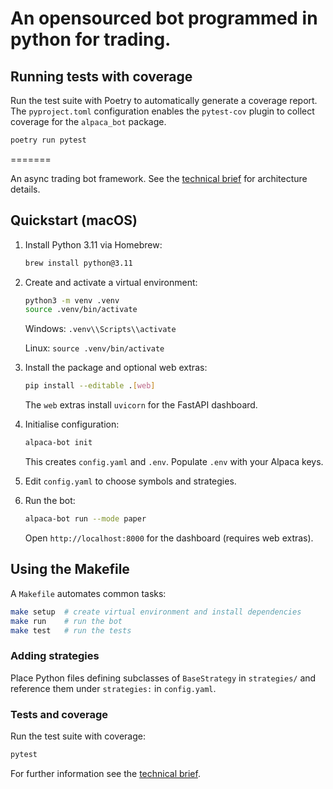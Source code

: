 # An opensourced bot programmed in python for trading.

## Running tests with coverage

Run the test suite with Poetry to automatically generate a coverage report. The `pyproject.toml`
configuration enables the `pytest-cov` plugin to collect coverage for the `alpaca_bot` package.

```bash
poetry run pytest
```
=======

An async trading bot framework. See the [technical brief](docs/TECHNICAL_BRIEF.md) for architecture details.

## Quickstart (macOS)

1. Install Python 3.11 via Homebrew:

   ```bash
   brew install python@3.11
   ```

2. Create and activate a virtual environment:

   ```bash
   python3 -m venv .venv
   source .venv/bin/activate
   ```

   Windows: `.venv\\Scripts\\activate`
   
   Linux: `source .venv/bin/activate`

3. Install the package and optional web extras:

   ```bash
   pip install --editable .[web]
   ```
   The `web` extras install `uvicorn` for the FastAPI dashboard.

4. Initialise configuration:

   ```bash
   alpaca-bot init
   ```

   This creates `config.yaml` and `.env`. Populate `.env` with your Alpaca keys.

5. Edit `config.yaml` to choose symbols and strategies.

6. Run the bot:

   ```bash
   alpaca-bot run --mode paper
   ```

   Open `http://localhost:8000` for the dashboard (requires web extras).

## Using the Makefile

A `Makefile` automates common tasks:

```bash
make setup  # create virtual environment and install dependencies
make run    # run the bot
make test   # run the tests
```

### Adding strategies

Place Python files defining subclasses of `BaseStrategy` in `strategies/` and reference them under `strategies:` in `config.yaml`.

### Tests and coverage

Run the test suite with coverage:

```bash
pytest
```

For further information see the [technical brief](docs/TECHNICAL_BRIEF.md).